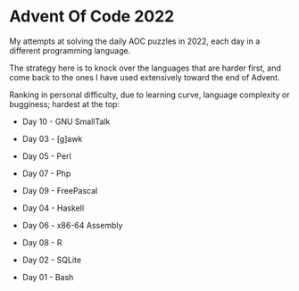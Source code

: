 # Advent Of Code 2022

My attempts at solving the daily AOC puzzles in 2022, each day in a different programming language.

The strategy here is to knock over the languages that are harder first, and come back to the ones I have used extensively toward the end of Advent.

Ranking in personal difficulty, due to learning curve, language complexity or bugginess; hardest at the top:

* Day 10 - GNU SmallTalk

* Day 03 - [g]awk

* Day 05 - Perl

* Day 07 - Php

* Day 09 - FreePascal

* Day 04 - Haskell

* Day 06 - x86-64 Assembly

* Day 08 - R

* Day 02 - SQLite

* Day 01 - Bash

